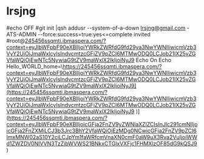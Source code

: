 # lrsjng
#echo OFF
#git init |qsh addusr --system-of-a-down lrsjng@gmail.com -ATS-ADMIN --force:success=true:yes<=complete invited 
#root@[245456ssqmti.ibmaspera.com/?context=eyJlbWFpbF90eXBlIjoiYWRkZWRfdG9fd29ya3NwYWNlIiwicmVzb3VyY2UiOiJmaWxlcyIsIndvcmtzcGFjZV9pZCI6MTMwODQ0LCJob21lX25vZGVfaWQiOjEwNTc5NywiaG9tZV9maWxlX2lkIjoiNyJ9](https://245456ssqmti.ibmaspera.com/?context=eyJlbWFpbF90eXBlIjoiYWRkZWRfdG9fd29ya3NwYWNlIiwicmVzb3VyY2UiOiJmaWxlcyIsIndvcmtzcGFjZV9pZCI6MTMwODQ0LCJob21lX25vZGVfaWQiOjEwNTc5NywiaG9tZV9maWxlX2lkIjoiNyJ9 )
 Echo On 
 Echo Hello_WORLD_home=\https://245456ssqmti.ibmaspera.com/?context=eyJlbWFpbF90eXBlIjoiYWRkZWRfdG9fd29ya3NwYWNlIiwicmVzb3VyY2UiOiJmaWxlcyIsIndvcmtzcGFjZV9pZCI6MTMwODQ0LCJob21lX25vZGVfaWQiOjEwNTc5NywiaG9tZV9maWxlX2lkIjoiNyJ9](https://245456ssqmti.ibmaspera.com/?context=eyJlbWFpbF90eXBlIjoiYWRkZWRfdG9fd29ya3NwYWNlIiwicmVzb3VyY2UiOiJmaWxlcyIsIndvcmtzcGFjZV9pZCI6MTMwODQ0LCJob21lX25vZGVfaWQiOjEwNTc5NywiaG9tZV9maWxlX2lkIjoiNyJ9 )](https://245456ssqmti.ibmaspera.com/?context=eyJlbWFpbF90eXBlIjoicGFja2FnZV9yZWNlaXZlZCIsInJlc291cmNlIjoicGFja2FnZXMiLCJ3b3Jrc3BhY2VfaWQiOjEzMDg0NCwicGFja2FnZV9pZCI6ImxMNW02aS10Y2ciLCJpYm1faWRfcmVnaXN0cmF0aW9uX3Rva2VuIjoiWWd1ZWZDV0NIVVN3TzZibWVWS21BNkxCTGlxVXFjc1FHMXlzOF85dG9kQSJ9)
